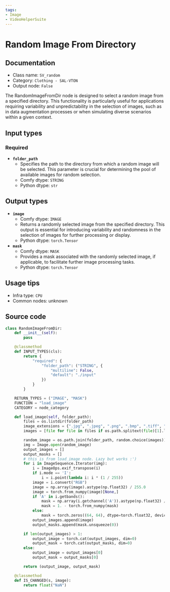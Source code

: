 ```yaml
---
tags:
- Image
- VideoHelperSuite
---
```


# Random Image From Directory
## Documentation
- Class name: `SV_random`
- Category: `Clothing - SAL-VTON`
- Output node: `False`

The RandomImageFromDir node is designed to select a random image from a specified directory. This functionality is particularly useful for applications requiring variability and unpredictability in the selection of images, such as in data augmentation processes or when simulating diverse scenarios within a given context.
## Input types
### Required
- **`folder_path`**
    - Specifies the path to the directory from which a random image will be selected. This parameter is crucial for determining the pool of available images for random selection.
    - Comfy dtype: `STRING`
    - Python dtype: `str`
## Output types
- **`image`**
    - Comfy dtype: `IMAGE`
    - Returns a randomly selected image from the specified directory. This output is essential for introducing variability and randomness in the selection of images for further processing or display.
    - Python dtype: `torch.Tensor`
- **`mask`**
    - Comfy dtype: `MASK`
    - Provides a mask associated with the randomly selected image, if applicable, to facilitate further image processing tasks.
    - Python dtype: `torch.Tensor`
## Usage tips
- Infra type: `CPU`
- Common nodes: unknown


## Source code
```python
class RandomImageFromDir:
    def __init__(self):
        pass

    @classmethod
    def INPUT_TYPES(cls):
        return {
            "required": {
                "folder_path": ("STRING", {
                    "multiline": False,
                    "default": "./input"
                })
            }
        }

    RETURN_TYPES = ("IMAGE", "MASK")
    FUNCTION = "load_image"
    CATEGORY = node_category

    def load_image(self, folder_path):
        files = os.listdir(folder_path)
        image_extensions = {".jpg", ".jpeg", ".png", ".bmp", ".tiff", ".ico", ".jfif"}
        images = [file for file in files if os.path.splitext(file)[1].lower() in image_extensions]

        random_image = os.path.join(folder_path, random.choice(images))
        img = Image.open(random_image)
        output_images = []
        output_masks = []
        # this is from load_image node. Lazy but works :')
        for i in ImageSequence.Iterator(img):
            i = ImageOps.exif_transpose(i)
            if i.mode == 'I':
                i = i.point(lambda i: i * (1 / 255))
            image = i.convert("RGB")
            image = np.array(image).astype(np.float32) / 255.0
            image = torch.from_numpy(image)[None,]
            if 'A' in i.getbands():
                mask = np.array(i.getchannel('A')).astype(np.float32) / 255.0
                mask = 1. - torch.from_numpy(mask)
            else:
                mask = torch.zeros((64, 64), dtype=torch.float32, device="cpu")
            output_images.append(image)
            output_masks.append(mask.unsqueeze(0))

        if len(output_images) > 1:
            output_image = torch.cat(output_images, dim=0)
            output_mask = torch.cat(output_masks, dim=0)
        else:
            output_image = output_images[0]
            output_mask = output_masks[0]

        return (output_image, output_mask)

    @classmethod
    def IS_CHANGED(s, image):
        return float("NaN")

```
